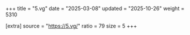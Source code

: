+++
title = "5.vg"
date = "2025-03-08"
updated = "2025-10-26"
weight = 5310

[extra]
source = "https://5.vg/"
ratio = 79
size = 5
+++
